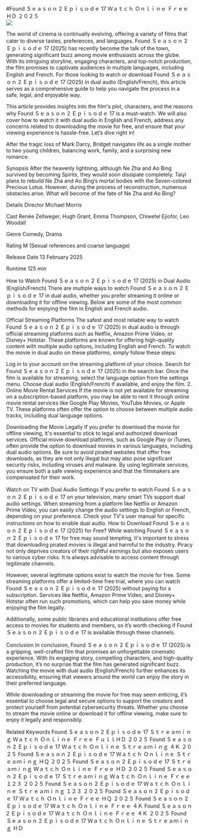 #Found Ｓｅａｓｏｎ 2 Ｅｐｉｓｏｄｅ 17 Ｗａｔｃｈ Ｏｎｌｉｎｅ Ｆｒｅｅ ＨＤ ２０２５  
[![](https://i.imgur.com/qSNzIqt.png)](https://movie.rssnews.media/lkzXRtk.php)  
  
The world of cinema is continually evolving, offering a variety of films that cater to diverse tastes, preferences, and languages. Found Ｓｅａｓｏｎ 2 Ｅｐｉｓｏｄｅ 17 (2025) has recently become the talk of the town, generating significant buzz among movie enthusiasts across the globe. With its intriguing storyline, engaging characters, and top-notch production, the film promises to captivate audiences in multiple languages, including English and French. For those looking to watch or download Found Ｓｅａｓｏｎ 2 Ｅｐｉｓｏｄｅ 17 (2025) in dual audio (English/French), this article serves as a comprehensive guide to help you navigate the process in a safe, legal, and enjoyable way.

This article provides insights into the film's plot, characters, and the reasons why Found Ｓｅａｓｏｎ 2 Ｅｐｉｓｏｄｅ 17 is a must-watch. We will also cover how to watch it with dual audio in English and French, address any concerns related to downloading the movie for free, and ensure that your viewing experience is hassle-free. Let’s dive right in!

After the tragic loss of Mark Darcy, Bridget navigates life as a single mother to two young children, balancing work, family, and a surprising new romance.

Synopsis
After the heavenly lightning, although Ne Zha and Ao Bing survived by becoming Spirits, they would soon dissipate completely. Taiyi plans to rebuild Ne Zha and Ao Bing’s mortal bodies with the Seven-colored Precious Lotus. However, during the process of reconstruction, numerous obstacles arise. What will become of the fate of Ne Zha and Ao Bing?

Details
Director Michael Morris

Cast Renée Zellweger, Hugh Grant, Emma Thompson, Chiwetel Ejiofor, Leo Woodall

Genre Comedy, Drama

Rating M (Sexual references and coarse language)

Release Date 13 February 2025

Runtime 125 min

How to Watch Found Ｓｅａｓｏｎ 2 Ｅｐｉｓｏｄｅ 17 (2025) in Dual Audio (English/French)
There are multiple ways to watch Found Ｓｅａｓｏｎ 2 Ｅｐｉｓｏｄｅ 17 in dual audio, whether you prefer streaming it online or downloading it for offline viewing. Below are some of the most common methods for enjoying the film in English and French audio.

Official Streaming Platforms The safest and most reliable way to watch Found Ｓｅａｓｏｎ 2 Ｅｐｉｓｏｄｅ 17 (2025) in dual audio is through official streaming platforms such as Netflix, Amazon Prime Video, or Disney+ Hotstar. These platforms are known for offering high-quality content with multiple audio options, including English and French.
To watch the movie in dual audio on these platforms, simply follow these steps:

Log in to your account on the streaming platform of your choice. Search for Found Ｓｅａｓｏｎ 2 Ｅｐｉｓｏｄｅ 17 (2025) in the search bar. Once the film is available for streaming, select the language option from the settings menu. Choose dual audio (English/French) if available, and enjoy the film. 2. Online Movie Rental Services If the movie is not yet available for streaming on a subscription-based platform, you may be able to rent it through online movie rental services like Google Play Movies, YouTube Movies, or Apple TV. These platforms often offer the option to choose between multiple audio tracks, including dual language options.

Downloading the Movie Legally If you prefer to download the movie for offline viewing, it's essential to stick to legal and authorized download services. Official movie download platforms, such as Google Play or iTunes, often provide the option to download movies in various languages, including dual audio options.
Be sure to avoid pirated websites that offer free downloads, as they are not only illegal but may also pose significant security risks, including viruses and malware. By using legitimate services, you ensure both a safe viewing experience and that the filmmakers are compensated for their work.

Watch on TV with Dual Audio Settings If you prefer to watch Found Ｓｅａｓｏｎ 2 Ｅｐｉｓｏｄｅ 17 on your television, many smart TVs support dual audio settings. When streaming from a platform like Netflix or Amazon Prime Video, you can easily change the audio settings to English or French, depending on your preference. Check your TV's user manual for specific instructions on how to enable dual audio.
How to Download Found Ｓｅａｓｏｎ 2 Ｅｐｉｓｏｄｅ 17 (2025) for Free?
While watching Found Ｓｅａｓｏｎ 2 Ｅｐｉｓｏｄｅ 17 for free may sound tempting, it's important to stress that downloading pirated movies is illegal and harmful to the industry. Piracy not only deprives creators of their rightful earnings but also exposes users to various cyber risks. It is always advisable to access content through legitimate channels.

However, several legitimate options exist to watch the movie for free. Some streaming platforms offer a limited-time free trial, where you can watch Found Ｓｅａｓｏｎ 2 Ｅｐｉｓｏｄｅ 17 (2025) without paying for a subscription. Services like Netflix, Amazon Prime Video, and Disney+ Hotstar often run such promotions, which can help you save money while enjoying the film legally.

Additionally, some public libraries and educational institutions offer free access to movies for students and members, so it’s worth checking if Found Ｓｅａｓｏｎ 2 Ｅｐｉｓｏｄｅ 17 is available through these channels.

Conclusion
In conclusion, Found Ｓｅａｓｏｎ 2 Ｅｐｉｓｏｄｅ 17 (2025) is a gripping, well-crafted film that promises an unforgettable cinematic experience. With its engaging story, compelling characters, and high-quality production, it’s no surprise that the film has generated significant buzz. Watching the movie with dual audio (English/French) further enhances its accessibility, ensuring that viewers around the world can enjoy the story in their preferred language.

While downloading or streaming the movie for free may seem enticing, it’s essential to choose legal and secure options to support the creators and protect yourself from potential cybersecurity threats. Whether you choose to stream the movie online or download it for offline viewing, make sure to enjoy it legally and responsibly.

Related Keywords
Found Ｓｅａｓｏｎ 2 Ｅｐｉｓｏｄｅ 17 Ｓｔｒｅａｍｉｎｇ Ｗａｔｃｈ Ｏｎｌｉｎｅ Ｆｒｅｅ ＦｕｌｌＨＤ ２０２５
Found Ｓｅａｓｏｎ 2 Ｅｐｉｓｏｄｅ 17 Ｗａｔｃｈ Ｏｎｌｉｎｅ Ｓｔｒｅａｍｉｎｇ ４Ｋ ２０２５
Found Ｓｅａｓｏｎ 2 Ｅｐｉｓｏｄｅ 17 Ｗａｔｃｈ Ｏｎｌｉｎｅ Ｓｔｒｅａｍｉｎｇ ＨＱ ２０２５
Found Ｓｅａｓｏｎ 2 Ｅｐｉｓｏｄｅ 17 Ｓｔｒｅａｍｉｎｇ Ｗａｔｃｈ Ｏｎｌｉｎｅ Ｆｒｅｅ ＨＤ ２０２５
Found Ｓｅａｓｏｎ 2 Ｅｐｉｓｏｄｅ 17 Ｓｔｒｅａｍｉｎｇ Ｗａｔｃｈ Ｏｎｌｉｎｅ Ｆｒｅｅ １２３ ２０２５
Found Ｓｅａｓｏｎ 2 Ｅｐｉｓｏｄｅ 17 Ｗａｔｃｈ Ｏｎｌｉｎｅ Ｓｔｒｅａｍｉｎｇ １２３ ２０２５
Found Ｓｅａｓｏｎ 2 Ｅｐｉｓｏｄｅ 17 Ｗａｔｃｈ Ｏｎｌｉｎｅ Ｆｒｅｅ ＨＱ ２０２５
Found Ｓｅａｓｏｎ 2 Ｅｐｉｓｏｄｅ 17 Ｗａｔｃｈ Ｏｎｌｉｎｅ Ｆｒｅｅ ４Ｋ
Found Ｓｅａｓｏｎ 2 Ｅｐｉｓｏｄｅ 17 Ｗａｔｃｈ Ｏｎｌｉｎｅ Ｆｒｅｅ ４Ｋ ２０２５
Found Ｓｅａｓｏｎ 2 Ｅｐｉｓｏｄｅ 17 Ｗａｔｃｈ Ｏｎｌｉｎｅ Ｓｔｒｅａｍｉｎｇ ＨＤ
